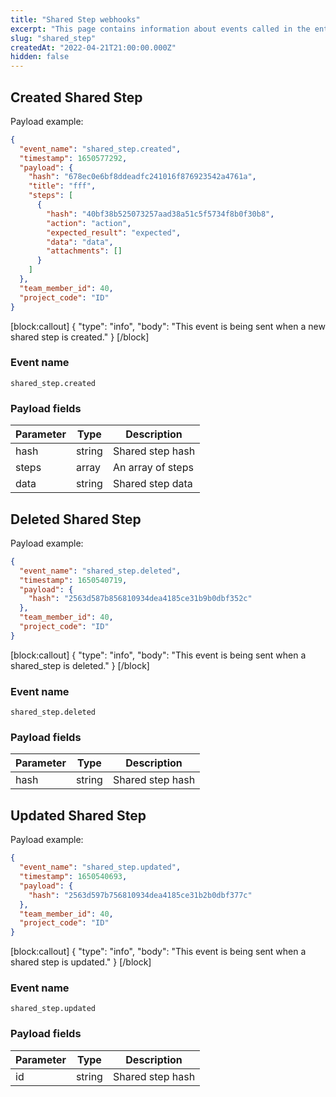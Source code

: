 ```yaml
---
title: "Shared Step webhooks"
excerpt: "This page contains information about events called in the entity Shared Step"
slug: "shared_step"
createdAt: "2022-04-21T21:00:00.000Z"
hidden: false
---
```


## Created Shared Step

Payload example:

```json
{
  "event_name": "shared_step.created",
  "timestamp": 1650577292,
  "payload": {
    "hash": "678ec0e6bf8ddeadfc241016f876923542a4761a",
    "title": "fff",
    "steps": [
      {
        "hash": "40bf38b525073257aad38a51c5f5734f8b0f30b8",
        "action": "action",
        "expected_result": "expected",
        "data": "data",
        "attachments": []
      }
    ]
  },
  "team_member_id": 40,
  "project_code": "ID"
}
```
[block:callout]
{
  "type": "info",
  "body": "This event is being sent when a new shared step is created."
}
[/block]

### Event name

`shared_step.created`

### Payload fields

| Parameter       | Type   | Description                 |
|-----------------|--------|-----------------------------|
| hash            | string | Shared step hash            |
| steps     | array  | An array of steps|
| data            | string | Shared step data            |

## Deleted Shared Step

Payload example:

```json
{
  "event_name": "shared_step.deleted",
  "timestamp": 1650540719,
  "payload": {
    "hash": "2563d587b856810934dea4185ce31b9b0dbf352c"
  },
  "team_member_id": 40,
  "project_code": "ID"
}
```
[block:callout]
{
  "type": "info",
  "body": "This event is being sent when a shared_step is deleted."
}
[/block]

### Event name

`shared_step.deleted`

### Payload fields

| Parameter | Type   | Description      |
|-----------|--------|------------------|
| hash      | string | Shared step hash |

## Updated Shared Step

Payload example:

```json
{
  "event_name": "shared_step.updated",
  "timestamp": 1650540693,
  "payload": {
    "hash": "2563d597b756810934dea4185ce31b2b0dbf377c"
  },
  "team_member_id": 40,
  "project_code": "ID"
}
```
[block:callout]
{
  "type": "info",
  "body": "This event is being sent when a shared step is updated."
}
[/block]

### Event name

`shared_step.updated`

### Payload fields

| Parameter | Type   | Description      |
|-----------|--------|------------------|
| id        | string | Shared step hash |
